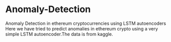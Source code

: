 # Anomaly-Detection
Anomaly Detection in ethereum cryptocurrencies using LSTM autoencoders
Here we have tried to predict anomalies in ethereum crypto using a very simple LSTM autoencoder.The data is from kaggle.
